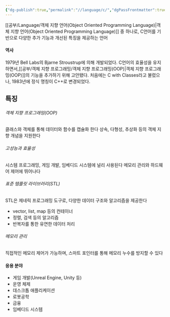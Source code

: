 ```yaml
---
{"dg-publish":true,"permalink":"//language/c/","dgPassFrontmatter":true}
---
```



[[공부/Language/객체 지향 언어(Object Oriented Programming Language)\|객체 지향 언어(Object Oriented Programming Language)]] 중 하나로, C언어를 기반으로 다양한 추가 기능과 개선된 특징을 제공하는 언어

#### 역사

1979년 Bell Labs의 Bjarne Stroustrup에 의해 개발되었다.
C언어의 효율성을 유지하면서,[[공부/객체 지향 프로그래밍/객체 지향 프로그래밍(OOP)\|객체 지향 프로그래밍(OOP)]]의 기능을 추가하기 위해 고안됐다.
처음에는 C with Classes라고 불렸으나, 1983년에 정식 명칭이 C++로 변경되었다.

## 특징

###### 객체 지향 프로그래밍(OOP)

클래스와 객체를 통해 데이터와 함수를 캡슐화 한다
상속, 다형성, 추상화 등의 객체 지향 개념을 지원한다

###### 고성능과 효율성

시스템 프로그래밍, 게임 개발, 임베디드 시스템에 널리 사용된다
메모리 관리와 하드웨어 제어에 뛰어나다

###### 표준 템플릿 라이브러리(STL)

STL은 제네릭 프로그래밍 도구로, 다양한 데이터 구조와 알고리즘을 제공한다
- vector, list, map 등의 컨테이너
- 정렬, 검색 등의 알고리즘
- 반복자를 통한 유연한 데이터 처리

###### 메모리 관리

직접적인 메모리 제어가 가능하며, 스마트 포인터를 통해 메모리 누수를 방지할 수 있다

#### 응용 분야

- 게임 개발(Unreal Engine, Unity 등)
- 운영 체제
- 데스크톱 애플리케이션
- 로봇공학
- 금융
- 임베디드 시스템